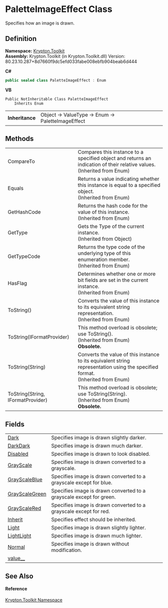 # PaletteImageEffect Class


Specifies how an image is drawn.



## Definition
**Namespace:** <a href="79d2eac2-21f4-54ff-7552-b20c33c30600.md">Krypton.Toolkit</a>  
**Assembly:** Krypton.Toolkit (in Krypton.Toolkit.dll) Version: 80.23.10.287+8d7660f9dc5efd033fabe008ebfb904beab6d444

**C#**
``` C#
public sealed class PaletteImageEffect : Enum
```
**VB**
``` VB
Public NotInheritable Class PaletteImageEffect
	Inherits Enum
```

<table><tr><td><strong>Inheritance</strong></td><td>Object  →  ValueType  →  Enum  →  PaletteImageEffect</td></tr>
</table>



## Methods
<table>
<tr>
<td>CompareTo</td>
<td>Compares this instance to a specified object and returns an indication of their relative values.<br />(Inherited from Enum)</td></tr>
<tr>
<td>Equals</td>
<td>Returns a value indicating whether this instance is equal to a specified object.<br />(Inherited from Enum)</td></tr>
<tr>
<td>GetHashCode</td>
<td>Returns the hash code for the value of this instance.<br />(Inherited from Enum)</td></tr>
<tr>
<td>GetType</td>
<td>Gets the Type of the current instance.<br />(Inherited from Object)</td></tr>
<tr>
<td>GetTypeCode</td>
<td>Returns the type code of the underlying type of this enumeration member.<br />(Inherited from Enum)</td></tr>
<tr>
<td>HasFlag</td>
<td>Determines whether one or more bit fields are set in the current instance.<br />(Inherited from Enum)</td></tr>
<tr>
<td>ToString()</td>
<td>Converts the value of this instance to its equivalent string representation.<br />(Inherited from Enum)</td></tr>
<tr>
<td>ToString(IFormatProvider)</td>
<td>This method overload is obsolete; use ToString().<br />(Inherited from Enum)<br /><strong>Obsolete.</strong></td></tr>
<tr>
<td>ToString(String)</td>
<td>Converts the value of this instance to its equivalent string representation using the specified format.<br />(Inherited from Enum)</td></tr>
<tr>
<td>ToString(String, IFormatProvider)</td>
<td>This method overload is obsolete; use ToString(String).<br />(Inherited from Enum)<br /><strong>Obsolete.</strong></td></tr>
</table>

## Fields
<table>
<tr>
<td><a href="50a7bf14-aee7-6f27-6cde-6c46113b95cb.md">Dark</a></td>
<td>Specifies image is drawn slightly darker.</td></tr>
<tr>
<td><a href="0b8eefe2-f425-57b0-d932-b484cc8394fe.md">DarkDark</a></td>
<td>Specifies image is drawn much darker.</td></tr>
<tr>
<td><a href="fcb727ea-6b21-92d1-93fe-6c751fdfcdac.md">Disabled</a></td>
<td>Specifies image is drawn to look disabled.</td></tr>
<tr>
<td><a href="c27f8c8e-d8ab-b402-334e-4f71a7b842f9.md">GrayScale</a></td>
<td>Specifies image is drawn converted to a grayscale.</td></tr>
<tr>
<td><a href="0118e595-8907-52f7-2f91-42ea176cc00b.md">GrayScaleBlue</a></td>
<td>Specifies image is drawn converted to a grayscale except for blue.</td></tr>
<tr>
<td><a href="b6464f78-87c3-4f1e-353f-9dadd7a728f4.md">GrayScaleGreen</a></td>
<td>Specifies image is drawn converted to a grayscale except for green.</td></tr>
<tr>
<td><a href="72a33858-df8c-68a8-6b23-065be61cb8f1.md">GrayScaleRed</a></td>
<td>Specifies image is drawn converted to a grayscale except for red.</td></tr>
<tr>
<td><a href="2a5368ea-1f7e-5733-4cb3-55f4feff1e48.md">Inherit</a></td>
<td>Specifies effect should be inherited.</td></tr>
<tr>
<td><a href="c33c7f97-8da9-dc4c-cc8c-77e2bdc234e5.md">Light</a></td>
<td>Specifies image is drawn slightly lighter.</td></tr>
<tr>
<td><a href="1c78044a-18f3-318a-c374-99067383ce25.md">LightLight</a></td>
<td>Specifies image is drawn much lighter.</td></tr>
<tr>
<td><a href="c123c658-d9ab-049b-edbd-4452f4587e4e.md">Normal</a></td>
<td>Specifies image is drawn without modification.</td></tr>
<tr>
<td><a href="2b551ddf-3a60-d91a-3561-6f2040343a12.md">value__</a></td>
<td> </td></tr>
</table>

## See Also


#### Reference
<a href="79d2eac2-21f4-54ff-7552-b20c33c30600.md">Krypton.Toolkit Namespace</a>  
